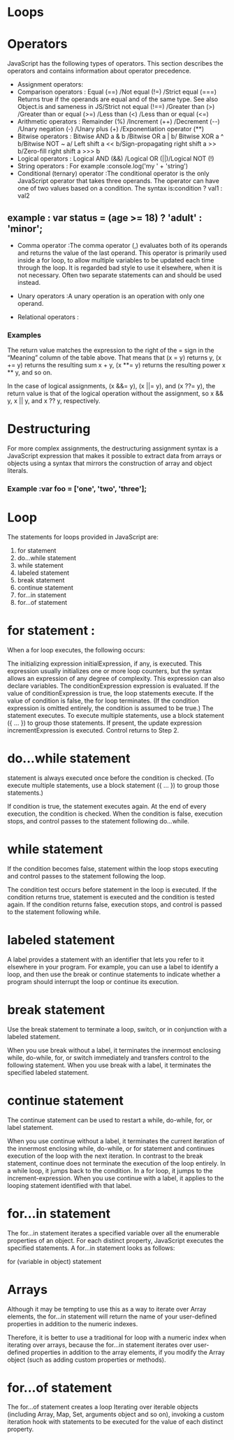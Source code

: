 # Loops
# Operators
JavaScript has the following types of operators. This section describes the operators and contains information about operator precedence.

* Assignment operators: 
* Comparison operators : Equal (==)	/Not equal (!=)	/Strict equal (===)	Returns true if the operands are equal and of the same type. See also Object.is and sameness in JS/Strict not equal (!==)	/Greater than (>)	/Greater than or equal (>=)	/Less than (<)	/Less than or equal (<=)	
* Arithmetic operators : Remainder (%)	 /Increment (++)	/Decrement (--)	 /Unary negation (-)	/Unary plus (+)	/Exponentiation operator (**)	
* Bitwise operators : Bitwise AND	a & b /Bitwise OR	a | b/ Bitwise XOR	a ^ b/Bitwise NOT	~ a/ Left shift	a << b/Sign-propagating right shift	a >> b/Zero-fill right shift	a >>> b
* Logical operators : Logical AND (&&) /Logical OR (||)/Logical NOT (!)
* String operators : For example :console.log('my ' + 'string')
* Conditional (ternary) operator :The conditional operator is the only JavaScript operator that takes three operands. The operator can have one of two values based on a condition. The syntax is:condition ? val1 : val2
## example : var status = (age >= 18) ? 'adult' : 'minor';

* Comma operator :The comma operator (,) evaluates both of its operands and returns the value of the last operand. This operator is primarily used inside a for loop, to allow multiple variables to be updated each time through the loop. It is regarded bad style to use it elsewhere, when it is not necessary. Often two separate statements can and should be used instead. 

* Unary operators :A unary operation is an operation with only one operand.
* Relational operators :

### Examples
The return value matches the expression to the right of the = sign in the “Meaning” column of the table above. That means that (x = y) returns y, (x += y) returns the resulting sum x + y, (x **= y) returns the resulting power x ** y, and so on.

In the case of logical assignments, (x &&= y), (x ||= y), and (x ??= y), the return value is that of the logical operation without the assignment, so x && y, x || y, and x ?? y, respectively.

# Destructuring
For more complex assignments, the destructuring assignment syntax is a JavaScript expression that makes it possible to extract data from arrays or objects using a syntax that mirrors the construction of array and object literals.
 ### Example :var foo = ['one', 'two', 'three'];
 
 
 # Loop 
 The statements for loops provided in JavaScript are:

1. for statement
2. do...while statement
3. while statement
4. labeled statement
5. break statement
6. continue statement
7. for...in statement
8. for...of statement


# for statement : 
When a for loop executes, the following occurs:

The initializing expression initialExpression, if any, is executed. This expression usually initializes one or more loop counters, but the syntax allows an expression of any degree of complexity. This expression can also declare variables.
The conditionExpression expression is evaluated. If the value of conditionExpression is true, the loop statements execute. If the value of condition is false, the for loop terminates. (If the condition expression is omitted entirely, the condition is assumed to be true.)
The statement executes. To execute multiple statements, use a block statement ({ ... }) to group those statements.
If present, the update expression incrementExpression is executed.
Control returns to Step 2.

 
 # do...while statement
statement is always executed once before the condition is checked. (To execute multiple statements, use a block statement ({ ... }) to group those statements.)

If condition is true, the statement executes again. At the end of every execution, the condition is checked. When the condition is false, execution stops, and control passes to the statement following do...while.

# while statement
If the condition becomes false, statement within the loop stops executing and control passes to the statement following the loop.

The condition test occurs before statement in the loop is executed. If the condition returns true, statement is executed and the condition is tested again. If the condition returns false, execution stops, and control is passed to the statement following while.

# labeled statement
A label provides a statement with an identifier that lets you refer to it elsewhere in your program. For example, you can use a label to identify a loop, and then use the break or continue statements to indicate whether a program should interrupt the loop or continue its execution.

# break statement
Use the break statement to terminate a loop, switch, or in conjunction with a labeled statement.

When you use break without a label, it terminates the innermost enclosing while, do-while, for, or switch immediately and transfers control to the following statement.
When you use break with a label, it terminates the specified labeled statement.
# continue statement
The continue statement can be used to restart a while, do-while, for, or label statement.

When you use continue without a label, it terminates the current iteration of the innermost enclosing while, do-while, or for statement and continues execution of the loop with the next iteration. In contrast to the break statement, continue does not terminate the execution of the loop entirely. In a while loop, it jumps back to the condition. In a for loop, it jumps to the increment-expression.
When you use continue with a label, it applies to the looping statement identified with that label.
 
 # for...in statement
The for...in statement iterates a specified variable over all the enumerable properties of an object. For each distinct property, JavaScript executes the specified statements. A for...in statement looks as follows:

for (variable in object)
  statement
  
  # Arrays
Although it may be tempting to use this as a way to iterate over Array elements, the for...in statement will return the name of your user-defined properties in addition to the numeric indexes.

Therefore, it is better to use a traditional for loop with a numeric index when iterating over arrays, because the for...in statement iterates over user-defined properties in addition to the array elements, if you modify the Array object (such as adding custom properties or methods).

# for...of statement
The for...of statement creates a loop Iterating over iterable objects (including Array, Map, Set, arguments object and so on), invoking a custom iteration hook with statements to be executed for the value of each distinct property.


